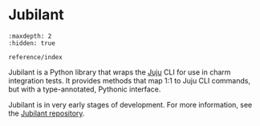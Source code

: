 # Jubilant

```{toctree}
:maxdepth: 2
:hidden: true

reference/index
```

Jubilant is a Python library that wraps the [Juju](https://juju.is/) CLI for use in charm integration tests. It provides methods that map 1:1 to Juju CLI commands, but with a type-annotated, Pythonic interface.

Jubilant is in very early stages of development. For more information, see the [Jubilant repository](https://github.com/canonical/jubilant).